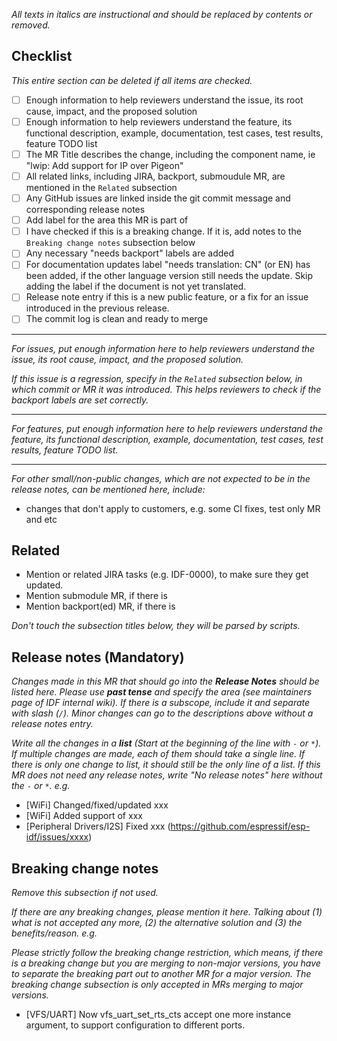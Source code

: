 _All texts in italics are instructional and should be replaced by contents or removed._

## Checklist

_This entire section can be deleted if all items are checked._

* [ ] Enough information to help reviewers understand the issue, its root cause, impact, and the proposed solution
* [ ] Enough information to help reviewers understand the feature, its functional description, example, documentation, test cases, test results, feature TODO list
* [ ] The MR Title describes the change, including the component name, ie "lwip: Add support for IP over Pigeon"
* [ ] All related links, including JIRA, backport, submoudule MR, are mentioned in the `Related` subsection
* [ ] Any GitHub issues are linked inside the git commit message and corresponding release notes
* [ ] Add label for the area this MR is part of
* [ ] I have checked if this is a breaking change. If it is, add notes to the `Breaking change notes` subsection below
* [ ] Any necessary "needs backport" labels are added
* [ ] For documentation updates label "needs translation: CN" (or EN) has been added, if the other language version still needs the update. Skip adding the label if the document is not yet translated.
* [ ] Release note entry if this is a new public feature, or a fix for an issue introduced in the previous release.
* [ ] The commit log is clean and ready to merge

---

_For issues, put enough information here to help reviewers understand the issue, its root cause, impact, and the proposed solution._

_If this issue is a regression, specify in the `Related` subsection below, in which commit or MR it was introduced. This helps reviewers to check if the backport labels are set correctly._

---

_For features, put enough information here to help reviewers understand the feature, its functional description, example, documentation, test cases, test results, feature TODO list._

---

_For other small/non-public changes, which are not expected to be in the release notes, can be mentioned here, include:_

 * changes that don't apply to customers, e.g. some CI fixes, test only MR and etc

## Related

* Mention or related JIRA tasks (e.g. IDF-0000), to make sure they get updated.
* Mention submodule MR, if there is
* Mention backport(ed) MR, if there is

_Don't touch the subsection titles below, they will be parsed by scripts._

## Release notes (Mandatory)

_Changes made in this MR that should go into the **Release Notes** should be listed here. Please use **past tense** and *specify the area (see maintainers page of IDF internal wiki)*. If there is a subscope, include it and separate with slash (`/`). Minor changes can go to the descriptions above without a release notes entry._

_Write all the changes in a **list** (Start at the beginning of the line with `-` or `*`). If multiple changes are made, each of them should take a single line. If there is only one change to list, it should still be the only line of a list. If this MR does not need any release notes, write "No release notes" here without the `-` or `*`. e.g._

* [WiFi] Changed/fixed/updated xxx
* [WiFi] Added support of xxx
* [Peripheral Drivers/I2S] Fixed xxx (https://github.com/espressif/esp-idf/issues/xxxx)

## Breaking change notes

_Remove this subsection if not used._

_If there are any breaking changes, please mention it here. Talking about (1) what is not accepted any more, (2) the alternative solution and (3) the benefits/reason. e.g._

_Please strictly follow the breaking change restriction, which means, if there is a breaking change but you are merging to non-major versions, you have to separate the breaking part out to another MR for a major version. The breaking change subsection is only accepted in MRs merging to major versions._

* [VFS/UART] Now vfs_uart_set_rts_cts accept one more instance argument, to support configuration to different ports.
